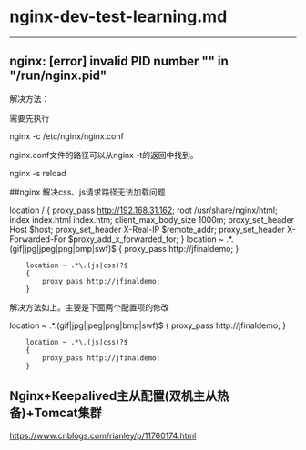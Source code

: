 # nginx-dev-test-learning.md

---


## nginx: [error] invalid PID number "" in "/run/nginx.pid"

解决方法：

需要先执行

nginx -c /etc/nginx/nginx.conf

nginx.conf文件的路径可以从nginx -t的返回中找到。

nginx -s reload


##nginx 解决css、js请求路径无法加载问题

  location / {
        proxy_pass http://192.168.31.162;
        root   /usr/share/nginx/html;
        index  index.html index.htm;
        client_max_body_size    1000m;
        proxy_set_header   Host             $host;
        proxy_set_header   X-Real-IP        $remote_addr;
        proxy_set_header   X-Forwarded-For  $proxy_add_x_forwarded_for;
        }
        location ~ .*\.(gif|jpg|jpeg|png|bmp|swf)$
        {
           proxy_pass http://jfinaldemo;
        }

        location ~ .*\.(js|css)?$
        {
            proxy_pass http://jfinaldemo;
        }

解决方法如上。主要是下面两个配置项的修改

  location ~ .*\.(gif|jpg|jpeg|png|bmp|swf)$
        {
           proxy_pass http://jfinaldemo;
        }

        location ~ .*\.(js|css)?$
        {
            proxy_pass http://jfinaldemo;
        }

## Nginx+Keepalived主从配置(双机主从热备)+Tomcat集群

https://www.cnblogs.com/rianley/p/11760174.html
